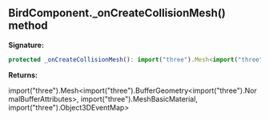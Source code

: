 
## BirdComponent.\_onCreateCollisionMesh() method

**Signature:**

```typescript
protected _onCreateCollisionMesh(): import("three").Mesh<import("three").BufferGeometry<import("three").NormalBufferAttributes>, import("three").MeshBasicMaterial, import("three").Object3DEventMap>;
```
**Returns:**

import("three").Mesh&lt;import("three").BufferGeometry&lt;import("three").NormalBufferAttributes&gt;, import("three").MeshBasicMaterial, import("three").Object3DEventMap&gt;

